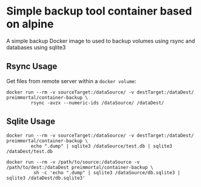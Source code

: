 # Simple backup tool container based on alpine

A simple backup Docker image to used to backup volumes using rsync and databases using sqlite3

## Rsync Usage

Get files from remote server within a `docker volume`:

    docker run --rm -v sourceTarget:/dataSource/ -v destTarget:/dataDest/ preimmortal/container-backup \
             rsync -avzx --numeric-ids /dataSource/ /dataDest/

## Sqlite Usage

    docker run --rm -v sourceTarget:/dataSource/ -v destTarget:/dataDest/ preimmortal/container-backup \
             echo ".dump" | sqlite3 /dataSource/test.db | sqlite3 /dataDest/test.db

    docker run --rm -v /path/to/source:/dataSource -v /path/to/dest:/dataDest preimmortal/container-backup \
              sh -c 'echo ".dump" | sqlite3 /dataSource/db.sqlite3 | sqlite3 /dataDest/db.sqlite3'
